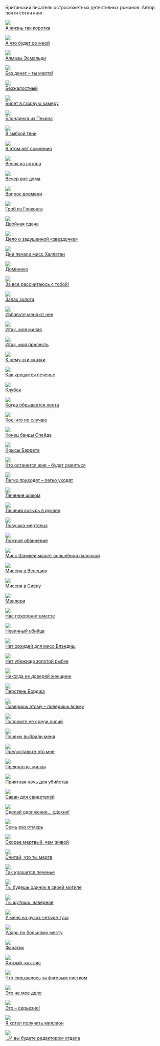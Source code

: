 Британский писатель остросюжетных детективных романов. Автор почти сотни книг.

![](/books/det_hard/Джеймс%20Хэдли%20Чейз/А%20жизнь%20так%20коротка.jpg)  
[А жизнь так коротка](/books/det_hard/Джеймс%20Хэдли%20Чейз/А%20жизнь%20так%20коротка)

![](/books/det_hard/Джеймс%20Хэдли%20Чейз/А%20что%20будет%20со%20мной.jpg)  
[А что будет со мной](/books/det_hard/Джеймс%20Хэдли%20Чейз/А%20что%20будет%20со%20мной)

![](/books/det_hard/Джеймс%20Хэдли%20Чейз/Алмазы%20Эсмальди.jpg)  
[Алмазы Эсмальди](/books/det_hard/Джеймс%20Хэдли%20Чейз/Алмазы%20Эсмальди)

![](/books/det_hard/Джеймс%20Хэдли%20Чейз/Без%20денег%20–%20ты%20мертв!.jpg)  
[Без денег – ты мертв!](/books/det_hard/Джеймс%20Хэдли%20Чейз/Без%20денег%20–%20ты%20мертв!)

![](/books/det_hard/Джеймс%20Хэдли%20Чейз/Безжалостный.jpg)  
[Безжалостный](/books/det_hard/Джеймс%20Хэдли%20Чейз/Безжалостный)

![](/books/det_hard/Джеймс%20Хэдли%20Чейз/Билет%20в%20газовую%20камеру.jpg)  
[Билет в газовую камеру](/books/det_hard/Джеймс%20Хэдли%20Чейз/Билет%20в%20газовую%20камеру)

![](/books/det_hard/Джеймс%20Хэдли%20Чейз/Блондинка%20из%20Пекина.jpg)  
[Блондинка из Пекина](/books/det_hard/Джеймс%20Хэдли%20Чейз/Блондинка%20из%20Пекина)

![](/books/det_hard/Джеймс%20Хэдли%20Чейз/В%20зыбкой%20тени.jpg)  
[В зыбкой тени](/books/det_hard/Джеймс%20Хэдли%20Чейз/В%20зыбкой%20тени)

![](/books/det_hard/Джеймс%20Хэдли%20Чейз/В%20этом%20нет%20сомнения.jpg)  
[В этом нет сомнения](/books/det_hard/Джеймс%20Хэдли%20Чейз/В%20этом%20нет%20сомнения)

![](/books/det_hard/Джеймс%20Хэдли%20Чейз/Венок%20из%20лотоса.jpg)  
[Венок из лотоса](/books/det_hard/Джеймс%20Хэдли%20Чейз/Венок%20из%20лотоса)

![](/books/det_hard/Джеймс%20Хэдли%20Чейз/Вечер%20вне%20дома.jpg)  
[Вечер вне дома](/books/det_hard/Джеймс%20Хэдли%20Чейз/Вечер%20вне%20дома)

![](/books/det_hard/Джеймс%20Хэдли%20Чейз/Вопрос%20времени.jpg)  
[Вопрос времени](/books/det_hard/Джеймс%20Хэдли%20Чейз/Вопрос%20времени)

![](/books/det_hard/Джеймс%20Хэдли%20Чейз/Гроб%20из%20Гонконга.jpg)  
[Гроб из Гонконга](/books/det_hard/Джеймс%20Хэдли%20Чейз/Гроб%20из%20Гонконга)

![](/books/det_hard/Джеймс%20Хэдли%20Чейз/Двойная%20сдача.jpg)  
[Двойная сдача](/books/det_hard/Джеймс%20Хэдли%20Чейз/Двойная%20сдача)

![](/books/det_hard/Джеймс%20Хэдли%20Чейз/Дело%20о%20задушенной%20«звездочке».jpg)  
[Дело о задушенной «звездочке»](/books/det_hard/Джеймс%20Хэдли%20Чейз/Дело%20о%20задушенной%20«звездочке»)

![](/books/det_hard/Джеймс%20Хэдли%20Чейз/Дни%20печали%20мисс%20Халлаген.jpg)  
[Дни печали мисс Халлаген](/books/det_hard/Джеймс%20Хэдли%20Чейз/Дни%20печали%20мисс%20Халлаген)

![](/books/det_hard/Джеймс%20Хэдли%20Чейз/Доминико.jpg)  
[Доминико](/books/det_hard/Джеймс%20Хэдли%20Чейз/Доминико)

![](/books/det_hard/Джеймс%20Хэдли%20Чейз/За%20все%20рассчитаюсь%20с%20тобой!.jpg)  
[За все рассчитаюсь с тобой!](/books/det_hard/Джеймс%20Хэдли%20Чейз/За%20все%20рассчитаюсь%20с%20тобой!)

![](/books/det_hard/Джеймс%20Хэдли%20Чейз/Запах%20золота.jpg)  
[Запах золота](/books/det_hard/Джеймс%20Хэдли%20Чейз/Запах%20золота)

![](/books/det_hard/Джеймс%20Хэдли%20Чейз/Избавьте%20меня%20от%20нее.jpg)  
[Избавьте меня от нее](/books/det_hard/Джеймс%20Хэдли%20Чейз/Избавьте%20меня%20от%20нее)

![](/books/det_hard/Джеймс%20Хэдли%20Чейз/Итак,%20моя%20милая.jpg)  
[Итак, моя милая](/books/det_hard/Джеймс%20Хэдли%20Чейз/Итак,%20моя%20милая)

![](/books/det_hard/Джеймс%20Хэдли%20Чейз/Итак,%20моя%20прелесть.jpg)  
[Итак, моя прелесть](/books/det_hard/Джеймс%20Хэдли%20Чейз/Итак,%20моя%20прелесть)

![](/books/det_hard/Джеймс%20Хэдли%20Чейз/К%20чему%20эти%20сказки.jpg)  
[К чему эти сказки](/books/det_hard/Джеймс%20Хэдли%20Чейз/К%20чему%20эти%20сказки)

![](/books/det_hard/Джеймс%20Хэдли%20Чейз/Как%20крошится%20печенье.jpg)  
[Как крошится печенье](/books/det_hard/Джеймс%20Хэдли%20Чейз/Как%20крошится%20печенье)

![](/books/det_hard/Джеймс%20Хэдли%20Чейз/Клубок.jpg)  
[Клубок](/books/det_hard/Джеймс%20Хэдли%20Чейз/Клубок)

![](/books/det_hard/Джеймс%20Хэдли%20Чейз/Когда%20обрывается%20лента.jpg)  
[Когда обрывается лента](/books/det_hard/Джеймс%20Хэдли%20Чейз/Когда%20обрывается%20лента)

![](/books/det_hard/Джеймс%20Хэдли%20Чейз/Кое-что%20по%20случаю.jpg)  
[Кое-что по случаю](/books/det_hard/Джеймс%20Хэдли%20Чейз/Кое-что%20по%20случаю)

![](/books/det_hard/Джеймс%20Хэдли%20Чейз/Конец%20банды%20Спейда.jpg)  
[Конец банды Спейда](/books/det_hard/Джеймс%20Хэдли%20Чейз/Конец%20банды%20Спейда)

![](/books/det_hard/Джеймс%20Хэдли%20Чейз/Крысы%20Баррета.jpg)  
[Крысы Баррета](/books/det_hard/Джеймс%20Хэдли%20Чейз/Крысы%20Баррета)

![](/books/det_hard/Джеймс%20Хэдли%20Чейз/Кто%20останется%20жив%20–%20будет%20смеяться.jpg)  
[Кто останется жив – будет смеяться](/books/det_hard/Джеймс%20Хэдли%20Чейз/Кто%20останется%20жив%20–%20будет%20смеяться)

![](/books/det_hard/Джеймс%20Хэдли%20Чейз/Легко%20приходят%20–%20легко%20уходят.jpg)  
[Легко приходят – легко уходят](/books/det_hard/Джеймс%20Хэдли%20Чейз/Легко%20приходят%20–%20легко%20уходят)

![](/books/det_hard/Джеймс%20Хэдли%20Чейз/Лечение%20шоком.jpg)  
[Лечение шоком](/books/det_hard/Джеймс%20Хэдли%20Чейз/Лечение%20шоком)

![](/books/det_hard/Джеймс%20Хэдли%20Чейз/Лишний%20козырь%20в%20рукаве.jpg)  
[Лишний козырь в рукаве](/books/det_hard/Джеймс%20Хэдли%20Чейз/Лишний%20козырь%20в%20рукаве)

![](/books/det_hard/Джеймс%20Хэдли%20Чейз/Ловушка%20мертвеца.jpg)  
[Ловушка мертвеца](/books/det_hard/Джеймс%20Хэдли%20Чейз/Ловушка%20мертвеца)

![](/books/det_hard/Джеймс%20Хэдли%20Чейз/Ложное%20обвинение.jpg)  
[Ложное обвинение](/books/det_hard/Джеймс%20Хэдли%20Чейз/Ложное%20обвинение)

![](/books/det_hard/Джеймс%20Хэдли%20Чейз/Мисс%20Шамвей%20машет%20волшебной%20палочкой.jpg)  
[Мисс Шамвей машет волшебной палочкой](/books/det_hard/Джеймс%20Хэдли%20Чейз/Мисс%20Шамвей%20машет%20волшебной%20палочкой)

![](/books/det_hard/Джеймс%20Хэдли%20Чейз/Миссия%20в%20Венецию.jpg)  
[Миссия в Венецию](/books/det_hard/Джеймс%20Хэдли%20Чейз/Миссия%20в%20Венецию)

![](/books/det_hard/Джеймс%20Хэдли%20Чейз/Миссия%20в%20Сиену.jpg)  
[Миссия в Сиену](/books/det_hard/Джеймс%20Хэдли%20Чейз/Миссия%20в%20Сиену)

![](/books/det_hard/Джеймс%20Хэдли%20Чейз/Мэллори.jpg)  
[Мэллори](/books/det_hard/Джеймс%20Хэдли%20Чейз/Мэллори)

![](/books/det_hard/Джеймс%20Хэдли%20Чейз/Нас%20похоронят%20вместе.jpg)  
[Нас похоронят вместе](/books/det_hard/Джеймс%20Хэдли%20Чейз/Нас%20похоронят%20вместе)

![](/books/det_hard/Джеймс%20Хэдли%20Чейз/Невинный%20убийца.jpg)  
[Невинный убийца](/books/det_hard/Джеймс%20Хэдли%20Чейз/Невинный%20убийца)

![](/books/det_hard/Джеймс%20Хэдли%20Чейз/Нет%20орхидей%20для%20мисс%20Блэндиш.jpg)  
[Нет орхидей для мисс Блэндиш](/books/det_hard/Джеймс%20Хэдли%20Чейз/Нет%20орхидей%20для%20мисс%20Блэндиш)

![](/books/det_hard/Джеймс%20Хэдли%20Чейз/Нет%20убежища%20золотой%20рыбке.jpg)  
[Нет убежища золотой рыбке](/books/det_hard/Джеймс%20Хэдли%20Чейз/Нет%20убежища%20золотой%20рыбке)

![](/books/det_hard/Джеймс%20Хэдли%20Чейз/Никогда%20не%20доверяй%20женщине.jpg)  
[Никогда не доверяй женщине](/books/det_hard/Джеймс%20Хэдли%20Чейз/Никогда%20не%20доверяй%20женщине)

![](/books/det_hard/Джеймс%20Хэдли%20Чейз/Перстень%20Борджа.jpg)  
[Перстень Борджа](/books/det_hard/Джеймс%20Хэдли%20Чейз/Перстень%20Борджа)

![](/books/det_hard/Джеймс%20Хэдли%20Чейз/Поверишь%20этому%20–%20поверишь%20всему.jpg)  
[Поверишь этому – поверишь всему](/books/det_hard/Джеймс%20Хэдли%20Чейз/Поверишь%20этому%20–%20поверишь%20всему)

![](/books/det_hard/Джеймс%20Хэдли%20Чейз/Положите%20ее%20среди%20лилий.jpg)  
[Положите ее среди лилий](/books/det_hard/Джеймс%20Хэдли%20Чейз/Положите%20ее%20среди%20лилий)

![](/books/det_hard/Джеймс%20Хэдли%20Чейз/Почему%20выбрали%20меня.jpg)  
[Почему выбрали меня](/books/det_hard/Джеймс%20Хэдли%20Чейз/Почему%20выбрали%20меня)

![](/books/det_hard/Джеймс%20Хэдли%20Чейз/Предоставьте%20это%20мне.jpg)  
[Предоставьте это мне](/books/det_hard/Джеймс%20Хэдли%20Чейз/Предоставьте%20это%20мне)

![](/books/det_hard/Джеймс%20Хэдли%20Чейз/Прекрасно,%20милая.jpg)  
[Прекрасно, милая](/books/det_hard/Джеймс%20Хэдли%20Чейз/Прекрасно,%20милая)

![](/books/det_hard/Джеймс%20Хэдли%20Чейз/Приятная%20ночь%20для%20убийства.jpg)  
[Приятная ночь для убийства](/books/det_hard/Джеймс%20Хэдли%20Чейз/Приятная%20ночь%20для%20убийства)

![](/books/det_hard/Джеймс%20Хэдли%20Чейз/Саван%20для%20свидетелей.jpg)  
[Саван для свидетелей](/books/det_hard/Джеймс%20Хэдли%20Чейз/Саван%20для%20свидетелей)

![](/books/det_hard/Джеймс%20Хэдли%20Чейз/Сделай%20одолжение…%20сдохни!.jpg)  
[Сделай одолжение… сдохни!](/books/det_hard/Джеймс%20Хэдли%20Чейз/Сделай%20одолжение…%20сдохни!)

![](/books/det_hard/Джеймс%20Хэдли%20Чейз/Семь%20раз%20отмерь.jpg)  
[Семь раз отмерь](/books/det_hard/Джеймс%20Хэдли%20Чейз/Семь%20раз%20отмерь)

![](/books/det_hard/Джеймс%20Хэдли%20Чейз/Скорее%20мертвый,%20чем%20живой.jpg)  
[Скорее мертвый, чем живой](/books/det_hard/Джеймс%20Хэдли%20Чейз/Скорее%20мертвый,%20чем%20живой)

![](/books/det_hard/Джеймс%20Хэдли%20Чейз/Считай,%20что%20ты%20мертв.jpg)  
[Считай, что ты мертв](/books/det_hard/Джеймс%20Хэдли%20Чейз/Считай,%20что%20ты%20мертв)

![](/books/det_hard/Джеймс%20Хэдли%20Чейз/Так%20крошится%20печенье.jpg)  
[Так крошится печенье](/books/det_hard/Джеймс%20Хэдли%20Чейз/Так%20крошится%20печенье)

![](/books/det_hard/Джеймс%20Хэдли%20Чейз/Ты%20будешь%20одинок%20в%20своей%20могиле.jpg)  
[Ты будешь одинок в своей могиле](/books/det_hard/Джеймс%20Хэдли%20Чейз/Ты%20будешь%20одинок%20в%20своей%20могиле)

![](/books/det_hard/Джеймс%20Хэдли%20Чейз/Ты%20шутишь,%20наверное.jpg)  
[Ты шутишь, наверное](/books/det_hard/Джеймс%20Хэдли%20Чейз/Ты%20шутишь,%20наверное)

![](/books/det_hard/Джеймс%20Хэдли%20Чейз/У%20меня%20на%20руках%20четыре%20туза.jpg)  
[У меня на руках четыре туза](/books/det_hard/Джеймс%20Хэдли%20Чейз/У%20меня%20на%20руках%20четыре%20туза)

![](/books/det_hard/Джеймс%20Хэдли%20Чейз/Ударь%20по%20больному%20месту.jpg)  
[Ударь по больному месту](/books/det_hard/Джеймс%20Хэдли%20Чейз/Ударь%20по%20больному%20месту)

![](/books/det_hard/Джеймс%20Хэдли%20Чейз/Фанатик.jpg)  
[Фанатик](/books/det_hard/Джеймс%20Хэдли%20Чейз/Фанатик)

![](/books/det_hard/Джеймс%20Хэдли%20Чейз/Хитрый,%20как%20лис.jpg)  
[Хитрый, как лис](/books/det_hard/Джеймс%20Хэдли%20Чейз/Хитрый,%20как%20лис)

![](/books/det_hard/Джеймс%20Хэдли%20Чейз/Что%20скрывалось%20за%20фиговым%20листком.jpg)  
[Что скрывалось за фиговым листком](/books/det_hard/Джеймс%20Хэдли%20Чейз/Что%20скрывалось%20за%20фиговым%20листком)

![](/books/det_hard/Джеймс%20Хэдли%20Чейз/Это%20не%20мое%20дело.jpg)  
[Это не мое дело](/books/det_hard/Джеймс%20Хэдли%20Чейз/Это%20не%20мое%20дело)

![](/books/det_hard/Джеймс%20Хэдли%20Чейз/Это%20–%20серьезно!.jpg)  
[Это – серьезно!](/books/det_hard/Джеймс%20Хэдли%20Чейз/Это%20–%20серьезно!)

![](/books/det_hard/Джеймс%20Хэдли%20Чейз/Я%20хотел%20получить%20миллион.jpg)  
[Я хотел получить миллион](/books/det_hard/Джеймс%20Хэдли%20Чейз/Я%20хотел%20получить%20миллион)

![](/books/det_hard/Джеймс%20Хэдли%20Чейз/…И%20вы%20будете%20редактором%20отдела.jpg)  
[…И вы будете редактором отдела](/books/det_hard/Джеймс%20Хэдли%20Чейз/…И%20вы%20будете%20редактором%20отдела)
